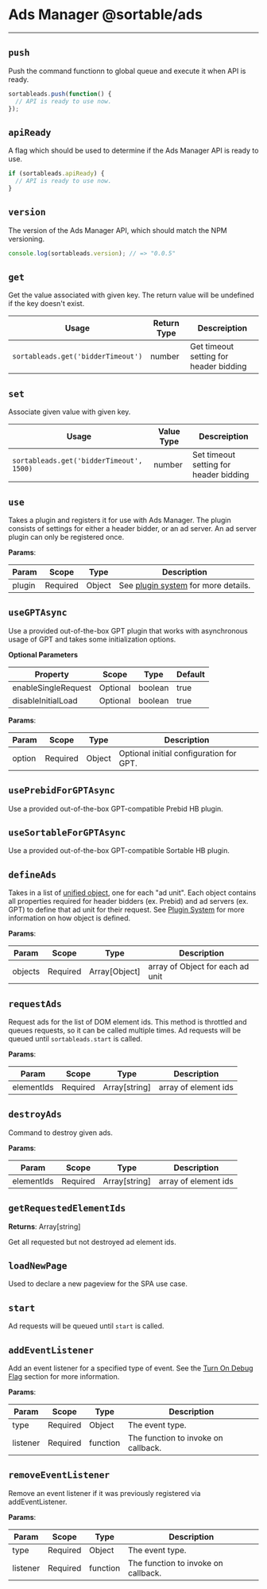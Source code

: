 # Ads Manager @sortable/ads

---

## `push`

Push the command functionn to global queue and execute it when API is ready.

```js
sortableads.push(function() {
  // API is ready to use now.
});
```

## `apiReady`

A flag which should be used to determine if the Ads Manager API is ready to use.

```js
if (sortableads.apiReady) {
  // API is ready to use now.
}
```

## `version`

The version of the Ads Manager API, which should match the NPM versioning.

```js
console.log(sortableads.version); // => "0.0.5"
```

## `get`

Get the value associated with given key. The return value will be undefined if the key doesn't exist.

| Usage                              | Return Type | Descreiption                           |
|------------------------------------|-------------|----------------------------------------|
| `sortableads.get('bidderTimeout')` | number      | Get timeout setting for header bidding |

## `set`

Associate given value with given key.

| Usage                                    | Value Type | Descreiption                           |
|------------------------------------------|------------|----------------------------------------|
| `sortableads.get('bidderTimeout', 1500)` | number     | Set timeout setting for header bidding |

## `use`

Takes a plugin and registers it for use with Ads Manager. The plugin consists of settings for either a header bidder, or an ad server. An ad server plugin can only be registered once.

**Params**:

| Param  | Scope    |Type    | Description                                             |
|--------|----------|--------|---------------------------------------------------------|
| plugin | Required | Object | See [plugin system](plugin-system.md) for more details. |


## `useGPTAsync`

Use a provided out-of-the-box GPT plugin that works with asynchronous usage of GPT and takes some initialization options.

**Optional Parameters**

| Property            | Scope    | Type    | Default |
|---------------------|----------|---------|---------|
| enableSingleRequest | Optional | boolean | true    |
| disableInitialLoad  | Optional | boolean | true    |

**Params**:

| Param  | Scope    |Type    | Description                             |
|--------|----------|--------|-----------------------------------------|
| option | Required | Object | Optional initial configuration for GPT. |

## `usePrebidForGPTAsync`

Use a provided out-of-the-box GPT-compatible Prebid HB plugin.

## `useSortableForGPTAsync`

Use a provided out-of-the-box GPT-compatible Sortable HB plugin.

## `defineAds`

Takes in a list of [unified object](plugin-system.md#use-one-unified-object-for-all-plugins), one for each "ad unit". Each object contains all properties required for header bidders (ex. Prebid) and ad servers (ex. GPT) to define that ad unit for their request. See [Plugin System](plugin-system.md) for more information on how object is defined.

**Params**:

| Param   | Scope    | Type          | Description                      |
|---------|----------|---------------|----------------------------------|
| objects | Required | Array[Object] | array of Object for each ad unit |

## `requestAds`

Request ads for the list of DOM element ids. This method is throttled and queues requests, so it can be called multiple times. Ad requests will be queued until `sortableads.start` is called.

**Params**:

| Param      | Scope    | Type          | Description          |
|------------|----------|---------------|----------------------|
| elementIds | Required | Array[string] | array of element ids |

## `destroyAds`

Command to destroy given ads.

**Params**:

| Param      | Scope    | Type          | Description          |
|------------|----------|---------------|----------------------|
| elementIds | Required | Array[string] | array of element ids |

## `getRequestedElementIds`

**Returns**: Array[string]

Get all requested but not destroyed ad element ids.

## `loadNewPage`

Used to declare a new pageview for the SPA use case.

## `start`

Ad requests will be queued until `start` is called.

## `addEventListener`

Add an event listener for a specified type of event. See the [Turn On Debug Flag](development-tips.md#turn-on-debug-flag) section for more information.

**Params**:

| Param     | Scope    |Type      | Description                         |
|-----------|----------|----------|-------------------------------------|
| type      | Required | Object   | The event type.                     |
| listener  | Required | function | The function to invoke on callback. |

## `removeEventListener`

Remove an event listener if it was previously registered via addEventListener.

**Params**:

| Param     | Scope    |Type      | Description                         |
|-----------|----------|----------|-------------------------------------|
| type      | Required | Object   | The event type.                     |
| listener  | Required | function | The function to invoke on callback. |

